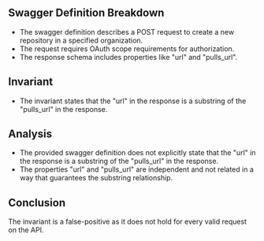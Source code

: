 ## Swagger Definition Breakdown
- The swagger definition describes a POST request to create a new repository in a specified organization.
- The request requires OAuth scope requirements for authorization.
- The response schema includes properties like "url" and "pulls_url".

## Invariant
- The invariant states that the "url" in the response is a substring of the "pulls_url" in the response.

## Analysis
- The provided swagger definition does not explicitly state that the "url" in the response is a substring of the "pulls_url" in the response.
- The properties "url" and "pulls_url" are independent and not related in a way that guarantees the substring relationship.

## Conclusion
The invariant is a false-positive as it does not hold for every valid request on the API.

